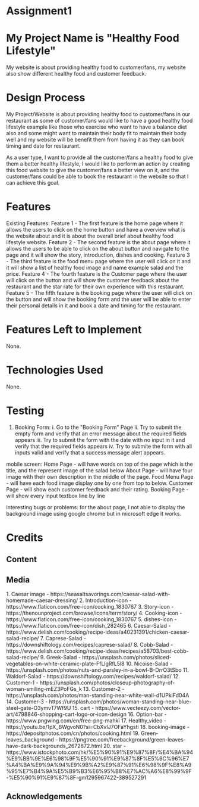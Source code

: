# Assignment1
# My Project Name is "Healthy Food Lifestyle"
My website is about providing healthy food to customer/fans, my website also show different healthy food and customer feedback.

<h1>Design Process</h1>
My Project/Website is about providing healthy food to customer/fans in our restaurant as some of customer/fans would like to have a good healthy food lifestyle example like those who exercise who want to have a balance diet also and some might want to maintain their body fit to maintain their body well and my website will be benefit them from having it as they can book timing and date for restaurant.

As a user type, I want to provide all the customer/fans a healthy food to give them a better healthy lifestyle, I would like to perform an action by creating this food website to give the customer/fans a better view on it, and the customer/fans could be able to book the restaurant in the website so that I can achieve this goal.

<h1>Features</h1>
Existing Features:
Feature 1 - The first feature is the home page where it allows the users to click on the home button and have a overview what is the website about and it is about the overall brief about healthy food lifestyle website.
Feature 2 - The second feature is the about page where it allows the users to be able to click on the about button and navigate to the page and it will show the story, introduction, dishes and cooking.
Feature 3 - The third feature is the food menu page where the user will click on it and it will show a list of healthy food image and name example salad and the price.
Feature 4 - The fourth feature is the Customer page where the user will click on the button and will show the customer feedback about the restaurant and the star rate for their own experience with this restaurant.
Feature 5 - The fifth feature is the booking page where the user will click on the button and will show the booking form and the user will be able to enter their personal details in it and book a date and timing for the restaurant.

<h1>Features Left to Implement</h1>
None.

# Technologies Used
None.

# Testing
1. Booking Form:
  i. Go to the "Booking Form" Page
 ii. Try to submit the empty form and verify that an error message about the required fields appears
iii. Try to submit the form with the date with no input in it and verify that the required fields appears
 iv. Try to submite the form with all inputs valid and verify that a success message alert appears.

 mobile screen:
 Home Page - will have words on top of the page which is the title, and the represent image of the salad below
 About Page - will have four image with their own description in the middle of the page.
 Food Menu Page - will have each food image display one by one from top to below.
 Customer Page - will show each customer feedback and their rating.
 Booking Page - will show every input textbox line by line

 interesting bugs or problems:
 for the about page, I not able to display the background image using google chrome but in microsoft edge it works.

# Credits
<h2>Content</h2>
<h2>Media</h2>
1. Caesar image - https://seasaltsavorings.com/caesar-salad-with-homemade-caesar-dressing/
2. Introduction-icon -  https://www.flaticon.com/free-icon/cooking_1830767
3. Story-icon - https://thenounproject.com/browse/icons/term/story/
4. Cooking-icon - https://www.flaticon.com/free-icon/cooking_1830767
5. dishes-icon - https://www.flaticon.com/free-icon/dish_282465
6. Caesar-Salad - https://www.delish.com/cooking/recipe-ideas/a40231391/chicken-caesar-salad-recipe/
7. Caprese-Salad - https://downshiftology.com/recipes/caprese-salad/
8. Cobb-Salad - https://www.delish.com/cooking/recipe-ideas/recipes/a58703/best-cobb-salad-recipe/
9. Greek-Salad - https://unsplash.com/photos/sliced-vegetables-on-white-ceramic-plate-FfLlgRfL5l8
10. Nicoise-Salad - https://unsplash.com/photos/nuts-and-parsley-in-a-bowl-B-DrrO3tSbo
11. Waldorf-Salad - https://downshiftology.com/recipes/waldorf-salad/
12. Customer-1 - https://unsplash.com/photos/closeup-photography-of-woman-smiling-mEZ3PoFGs_k
13. Customer-2 - https://unsplash.com/photos/man-standing-near-white-wall-d1UPkiFd04A
14. Customer-3 - https://unsplash.com/photos/woman-standing-near-blue-steel-gate-O3ymvT7Wf9U
15. cart - https://www.vecteezy.com/vector-art/4798846-shopping-cart-logo-or-icon-design
16. Option-bar - https://www.pngwing.com/en/free-png-mahki
17. Healthy_video - https://youtu.be/1pX_BWgvoN0?si=CbXvIJ7OFaYhgsti
18. booking-image - https://depositphotos.com/cn/photos/cooking.html
19. Green-leaves_background - https://pngtree.com/freebackground/green-leaves-have-dark-backgrounds_2672872.html
20. star - https://www.istockphoto.com/hk/%E5%90%91%E9%87%8F/%E4%BA%94%E9%BB%9E%E6%98%9F%E5%90%91%E9%87%8F%E5%9C%96%E7%A4%BA%E9%9A%94%E9%9B%A2%E9%87%91%E6%98%9F%E8%A9%95%E7%B4%9A%E5%B9%B3%E6%95%B8%E7%AC%A6%E8%99%9F-%E5%90%91%E9%87%8F-gm1295967422-389527291
<h2>Acknowledgements</h2>